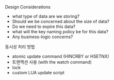 Design Considerations

- what type of data are we storing?
- Should we be concerned about the size of data?
- Do we need to expire this data?
- what will the key naming policy be for this data?
- Any business-logic concerns?

동시성 처리 방법

- atomic update command (HINCRBY or HSETNX)
- 트랜잭션 사용 (with the watch command)
- lock
- custom LUA update script
